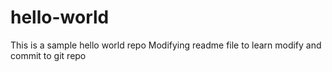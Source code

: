 # hello-world
This is a sample hello world repo
Modifying readme file to learn modify and commit to git repo
